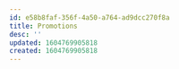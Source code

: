 ```yaml
---
id: e58b8faf-356f-4a50-a764-ad9dcc270f8a
title: Promotions
desc: ''
updated: 1604769905818
created: 1604769905818
---
```


